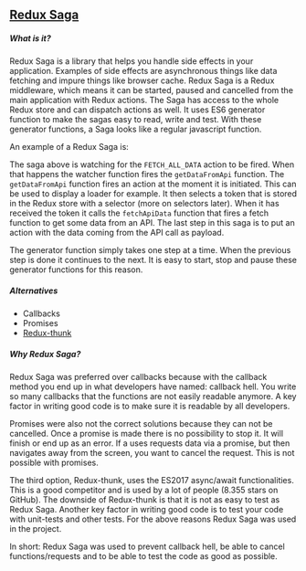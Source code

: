 ## [Redux Saga](https://github.com/redux-saga/redux-saga)
##### What is it?
Redux Saga is a library that helps you handle side effects in your application. Examples of side effects are asynchronous things like data fetching and impure things like browser cache. Redux Saga is a Redux middleware, which means it can be started, paused and cancelled from the main application with Redux actions. The Saga has access to the whole Redux store and can dispatch actions as well. It uses ES6 generator function to make the sagas easy to read, write and test. With these generator functions, a Saga looks like a regular javascript function.

An example of a Redux Saga is:

<!-- Gist: Redux saga function -->
<script src="{{ book.gist }}/737dd3d5b79a7840ea7e1fcc8959be3b.js"></script>

The saga above is watching for the `FETCH_ALL_DATA` action to be fired. When that happens the watcher function fires the `getDataFromApi` function. The `getDataFromApi` function fires an action at the moment it is initiated. This can be used to display a loader for example. It then selects a token that is stored in the Redux store with a selector (more on selectors later). When it has received the token it calls the `fetchApiData` function that fires a fetch function to get some data from an API. The last step in this saga is to put an action with the data coming from the API call as payload.

The generator function simply takes one step at a time. When the previous step is done it continues to the next. It is easy to start, stop and pause these generator functions for this reason.

##### Alternatives
- Callbacks
- Promises
- [Redux-thunk](https://github.com/gaearon/redux-thunk)

##### Why Redux Saga?
Redux Saga was preferred over callbacks because with the callback method you end up in what developers have named: callback hell. You write so many callbacks that the functions are not easily readable anymore. A key factor in writing good code is to make sure it is readable by all developers.

Promises were also not the correct solutions because they can not be cancelled. Once a promise is made there is no possibility to stop it. It will finish or end up as an error. If a uses requests data via a promise, but then navigates away from the screen, you want to cancel the request. This is not possible with promises.

The third option, Redux-thunk, uses the ES2017 async/await functionalities. This is a good competitor and is used by a lot of people (8.355 stars on GitHub). The downside of Redux-thunk is that it is not as easy to test as Redux Saga. Another key factor in writing good code is to test your code with unit-tests and other tests. For the above reasons Redux Saga was used in the project.

In short: Redux Saga was used to prevent callback hell, be able to cancel functions/requests and to be able to test the code as good as possible.
